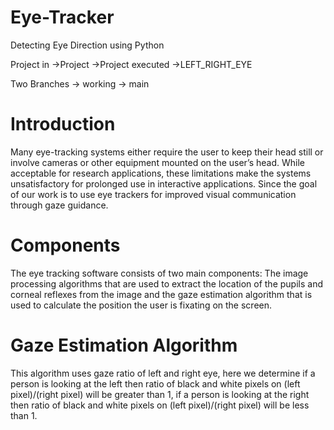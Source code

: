 # Eye-Tracker
Detecting Eye Direction using Python

Project in
->Project
->Project executed
->LEFT_RIGHT_EYE

Two Branches
-> working
-> main



# Introduction
Many eye-tracking systems either require the user to keep their head still or involve cameras or other equipment mounted on the user’s head. While acceptable
for research applications, these limitations make the systems unsatisfactory for prolonged use in interactive applications. Since the goal of our work is to use eye trackers for improved visual communication through gaze guidance.


# Components
The eye tracking software consists of two main components: The image processing algorithms that are used to extract the location of the pupils and corneal reflexes from the image and the gaze estimation algorithm that is used to calculate the position the user is fixating on the screen.
 

# Gaze Estimation Algorithm
This algorithm uses gaze ratio of left and right eye, here we determine if a person is looking at the left then ratio of black and white pixels on (left pixel)/(right pixel) will be greater than 1,
if a person is looking at the right then ratio of black and white pixels on (left pixel)/(right pixel) will be less than 1.
